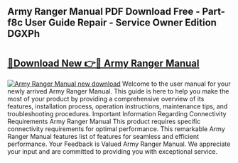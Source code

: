 ## Army Ranger Manual PDF Download Free - Part-f8c User Guide Repair - Service Owner Edition DGXPh

# <h2><a href="http://bc27443.oget.top/?id=Army+Ranger+Manual">🔗Download New 👉🔴 Army Ranger Manual</a></h2>

[![Army Ranger Manual new download](https://i.imgur.com/5g1atiW.png)](http://bc27443.oget.top/?id=Army+Ranger+Manual)
Welcome to the user manual for your newly arrived Army Ranger Manual. This guide is here to help you make the most of your product by providing a comprehensive overview of its features, installation process, operation instructions, maintenance tips, and troubleshooting procedures. Important Information Regarding Connectivity Requirements Army Ranger Manual This product requires specific connectivity requirements for optimal performance. This remarkable Army Ranger Manual features list of features for seamless and efficient performance. Your Feedback is Valued Army Ranger Manual. We appreciate your input and are committed to providing you with exceptional service.
